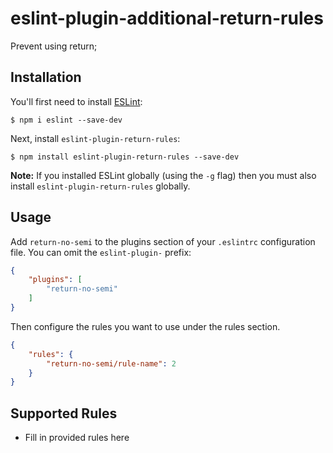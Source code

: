 # eslint-plugin-additional-return-rules

Prevent using return;

## Installation

You'll first need to install [ESLint](http://eslint.org):

```
$ npm i eslint --save-dev
```

Next, install `eslint-plugin-return-rules`:

```
$ npm install eslint-plugin-return-rules --save-dev
```

**Note:** If you installed ESLint globally (using the `-g` flag) then you must also install `eslint-plugin-return-rules` globally.

## Usage

Add `return-no-semi` to the plugins section of your `.eslintrc` configuration file. You can omit the `eslint-plugin-` prefix:

```json
{
    "plugins": [
        "return-no-semi"
    ]
}
```


Then configure the rules you want to use under the rules section.

```json
{
    "rules": {
        "return-no-semi/rule-name": 2
    }
}
```

## Supported Rules

* Fill in provided rules here





